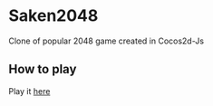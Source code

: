 # Saken2048
Clone of popular 2048 game created in Cocos2d-Js

## How to play
Play it [here](https://ctzouma.github.io/Saken2048)
